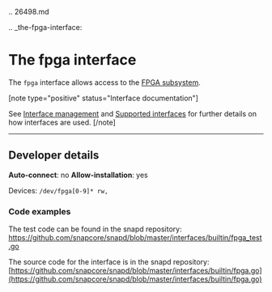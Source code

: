 .. 26498.md

.. _the-fpga-interface:

# The fpga interface

The `fpga` interface allows access to the [FPGA subsystem](https://www.kernel.org/doc/html/latest/driver-api/fpga/index.html).

[note type="positive" status="Interface documentation"]

See [Interface management](interface-management.md) and [Supported interfaces](supported-interfaces.md) for further details on how interfaces are used.
[/note]

---

<h2 id='the-fpga-interface-heading--dev-details'>Developer details </h2>

**Auto-connect**: no
**Allow-installation**: yes

Devices:
`/dev/fpga[0-9]* rw,`


### Code examples

The test code can be found in the snapd repository: https://github.com/snapcore/snapd/blob/master/interfaces/builtin/fpga_test.go

The source code for the interface is in the snapd repository:[https://github.com/snapcore/snapd/blob/master/interfaces/builtin/fpga.go](https://github.com/snapcore/snapd/blob/master/interfaces/builtin/fpga.go)